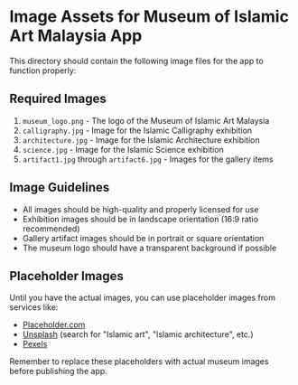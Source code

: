 # Image Assets for Museum of Islamic Art Malaysia App

This directory should contain the following image files for the app to function properly:

## Required Images

1. `museum_logo.png` - The logo of the Museum of Islamic Art Malaysia
2. `calligraphy.jpg` - Image for the Islamic Calligraphy exhibition
3. `architecture.jpg` - Image for the Islamic Architecture exhibition
4. `science.jpg` - Image for the Islamic Science exhibition
5. `artifact1.jpg` through `artifact6.jpg` - Images for the gallery items

## Image Guidelines

- All images should be high-quality and properly licensed for use
- Exhibition images should be in landscape orientation (16:9 ratio recommended)
- Gallery artifact images should be in portrait or square orientation
- The museum logo should have a transparent background if possible

## Placeholder Images

Until you have the actual images, you can use placeholder images from services like:
- [Placeholder.com](https://placeholder.com/)
- [Unsplash](https://unsplash.com/) (search for "Islamic art", "Islamic architecture", etc.)
- [Pexels](https://www.pexels.com/)

Remember to replace these placeholders with actual museum images before publishing the app.
